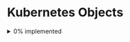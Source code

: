 # Kubernetes Objects
<details>
<summary>0% implemented</summary>

#### v1
- [ ] Binding
- [X] ConfigMap
- [X] Endpoints
- [X] Event
- [X] LimitRange
- [X] Namespace
- [X] Node
- [X] PersistentVolumeClaim
- [X] PersistentVolume
- [X] Pod
- [X] PodTemplate
- [X] ReplicationController
- [X] ResourceQuota
- [X] Secret
- [X] ServiceAccount
- [X] Service
- [X] MutatingWebhookConfiguration
- [X] ValidatingWebhookConfiguration
- [X] CustomResourceDefinition
- [X] APIService
- [X] ControllerRevision
- [X] DaemonSet
- [X] Deployment
- [X] ReplicaSet
- [ ] StatefulSet
- [ ] TokenReview
- [ ] LocalSubjectAccessReview
- [ ] SelfSubjectAccessReview
- [ ] SelfSubjectRulesReview
- [ ] SubjectAccessReview
- [ ] HorizontalPodAutoscaler
- [ ] CronJob
- [ ] Job
- [ ] CertificateSigningRequest
- [ ] Lease
- [ ] EndpointSlice
- [ ] Event
- [ ] Ingress
- [ ] IngressClass
- [ ] Ingress
- [ ] NetworkPolicy
- [ ] RuntimeClass
- [ ] PodDisruptionBudget
- [ ] PodSecurityPolicy
- [ ] ClusterRoleBinding
- [ ] ClusterRole
- [ ] RoleBinding
- [ ] Role
- [ ] PriorityClass
- [ ] CSIDriver
- [ ] CSINode
- [ ] StorageClass
- [ ] VolumeAttachment

#### v1beta1

- [X] Ingress
- [ ] PodDisruptionBudget
- [ ] Eviction
- [ ] IngressClass
- [ ] RuntimeClass
- [ ] CertificateSigningRequest
- [ ] EndpointSlice
- [ ] CronJob
- [ ] PodSecurityPolicy

</details>

